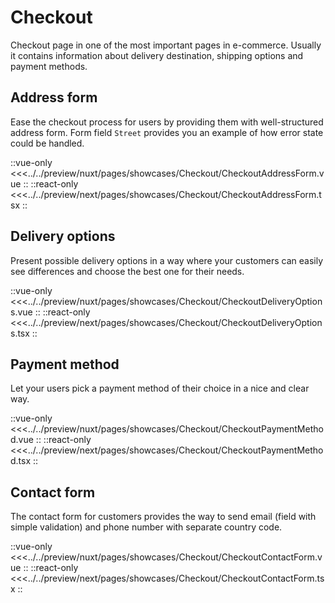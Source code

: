# Checkout

Checkout page in one of the most important pages in e-commerce. Usually it contains information about delivery destination, shipping options and payment methods.

## Address form

Ease the checkout process for users by providing them with well-structured address form. Form field `Street` provides you an example of how error state could be handled.

<Showcase showcase-name="Checkout/CheckoutAddressForm" style="min-height:600px">

::vue-only
<<<../../preview/nuxt/pages/showcases/Checkout/CheckoutAddressForm.vue
::
::react-only
<<<../../preview/next/pages/showcases/Checkout/CheckoutAddressForm.tsx
::

</Showcase>

## Delivery options

Present possible delivery options in a way where your customers can easily see differences and choose the best one for their needs.

<Showcase showcase-name="Checkout/CheckoutDeliveryOptions" style="min-height: 300px;">

::vue-only
<<<../../preview/nuxt/pages/showcases/Checkout/CheckoutDeliveryOptions.vue
::
::react-only
<<<../../preview/next/pages/showcases/Checkout/CheckoutDeliveryOptions.tsx
::

</Showcase>

## Payment method

Let your users pick a payment method of their choice in a nice and clear way.

<Showcase showcase-name="Checkout/CheckoutPaymentMethod" style="min-height:320px" >

::vue-only
<<<../../preview/nuxt/pages/showcases/Checkout/CheckoutPaymentMethod.vue
::
::react-only
<<<../../preview/next/pages/showcases/Checkout/CheckoutPaymentMethod.tsx
::

</Showcase>

## Contact form

The contact form for customers provides the way to send email (field with simple validation) and phone number with separate country code.

<Showcase showcase-name="Checkout/CheckoutContactForm" style="min-height: 400px;">

::vue-only
<<<../../preview/nuxt/pages/showcases/Checkout/CheckoutContactForm.vue
::
::react-only
<<<../../preview/next/pages/showcases/Checkout/CheckoutContactForm.tsx
::

</Showcase>
